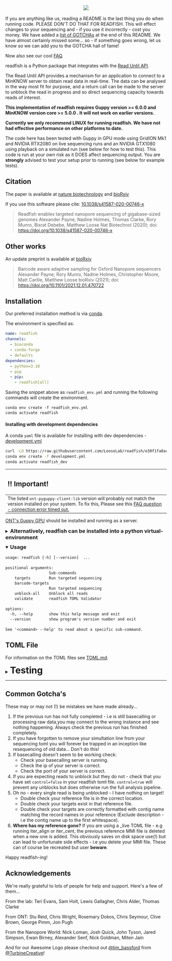 <p align="center">
  <img src="https://github.com/LooseLab/readfish/raw/dev_staging/examples/images/readfish_logo.jpg">
</p>

If you are anything like us, reading a README is the last thing you do when running code.
PLEASE DON'T DO THAT FOR READFISH. This will effect changes to your sequencing and -
if you use it incorrectly - cost you money. We have added a [list of GOTCHAs](#common-gotchas)
at the end of this README. We have almost certainly missed some... so - if something goes
wrong, let us know so we can add you to the GOTCHA hall of fame!

Now also see our cool [FAQ](docs/FAQ.md).

readfish is a Python package that integrates with the
[Read Until API](https://github.com/nanoporetech/read_until_api).

The Read Until API provides a mechanism for an application to connect to a
MinKNOW server to obtain read data in real-time. The data can be analysed in the
way most fit for purpose, and a return call can be made to the server to unblock
the read in progress and so direct sequencing capacity towards reads of interest.


**This implementation of readfish requires Guppy version >= 6.0.0 and MinKNOW version core >= 5.0.0 . It will not work on earlier versions.**


**Currently we only recommend LINUX for running readfish. We have not had
effective performance on other platforms to date.**

The code here has been tested with Guppy in GPU mode using GridION Mk1 and
NVIDIA RTX2080 on live sequencing runs and an NVIDIA GTX1080 using playback
on a simulated run (see below for how to test this).
This code is run at your own risk as it DOES affect sequencing output. You
are **strongly** advised to test your setup prior to running (see below for
example tests).

<!-- begin-short -->

Citation
--------

The paper is available at [nature biotechnology](https://dx.doi.org/10.1038/s41587-020-00746-x)
and [bioRxiv](https://dx.doi.org/10.1101/2020.02.03.926956)

If you use this software please cite: [10.1038/s41587-020-00746-x](https://dx.doi.org/10.1038/s41587-020-00746-x)

> Readfish enables targeted nanopore sequencing of gigabase-sized genomes
> Alexander Payne, Nadine Holmes, Thomas Clarke, Rory Munro, Bisrat Debebe, Matthew Loose
> Nat Biotechnol (2020); doi: https://doi.org/10.1038/s41587-020-00746-x

Other works
-----------
An update preprint is available at [bioRxiv](https://www.biorxiv.org/content/10.1101/2021.12.01.470722v1)

> Barcode aware adaptive sampling for Oxford Nanopore sequencers
> Alexander Payne, Rory Munro, Nadine Holmes, Christopher Moore, Matt Carlile, Matthew Loose
> bioRxiv (2021); doi: https://doi.org/10.1101/2021.12.01.470722
>
Installation
------------

Our preferred installation method is via [conda](https://conda.io).

The environment is specified as:
```yaml
name: readfish
channels:
  - bioconda
  - conda-forge
  - defaults
dependencies:
  - python=3.10
  - pip
  - pip:
    - readfish[all]
```

Saving the snippet above as `readfish_env.yml` and running the following commands will create the environment.

```console
conda env create -f readfish_env.yml
conda activate readfish
```

#### Installing with development dependencies

A conda `yaml` file is available for installing with dev dependencies - [development.yml](https://github.com/LooseLab/readfish/blob/e30f1fa8ac7a37bb39e9d8b49251426fe1674c98/docs/development.yml)

```bash
curl -LO https://raw.githubusercontent.com/LooseLab/readfish/e30f1fa8ac7a37bb39e9d8b49251426fe1674c98/docs/development.yml?token=GHSAT0AAAAAACBZL42IS3QVM4ZGPPW4SHB6ZE67V6Q
conda env create -f development.yml
conda activate readfish_dev
```

| <h2>‼️ Important! </h2> |
|:---------------------------|
|  The listed `ont-pyguppy-client-lib` version will probably not match the version installed on your system. To fix this, Please see this [FAQ question - connection error timed out.](docs/FAQ.md#connection-error-timed_out-timeout-waiting-for-reply-to-request-load_config)      |


[ONT's Guppy GPU](https://community.nanoporetech.com/downloads) should be installed and running as a server.

<details style="margin-top: 10px">
<summary><h3 style="display: inline;" id="py-ve">Alternatively, readfish can be installed into a python virtual-environment</h3></summary>

```console
# Make a virtual environment
python3 -m venv readfish
. ./readfish/bin/activate
pip install --upgrade pip

# Install our readfish Software
pip install readfish[all]

# Install ont_pyguppy_client_lib that matches your guppy server version. E.G.
pip install ont_pyguppy_client_lib==6.3.8
```

</details>

<details style="margin-top: 10px" open>
<summary id="usage"><h3 style="display: inline;">Usage</h3></summary>

```console
usage: readfish [-h] [--version]  ...

positional arguments:
                   Sub-commands
    targets        Run targeted sequencing
    barcode-targets
                   Run targeted sequencing
    unblock-all    Unblock all reads
    validate       readfish TOML Validator

options:
  -h, --help       show this help message and exit
  --version        show program's version number and exit

See '<command> --help' to read about a specific sub-command.

```

</details>
<!-- end-short -->

TOML File
---------
For information on the TOML files see [TOML.md](docs/toml.md).
<details style="margin-top: 10px; margin-bottom: 10px"><summary id="testing"><h1 style="display: inline">Testing</h1></summary>
<!-- begin-test -->
To test readfish on your configuration we recommend first running a playback experiment to test unblock speed and then selection.

<!-- #### Configuring bulk FAST5 file Playback -->

<details style="margin-top: 10px"><summary id="configuring-bulk-fast5-file"><h3 style="display: inline;">Configuring bulk FAST5 file Playback</h3></summary>
1. Download an open access bulk FAST5 file from
[here](http://s3.amazonaws.com/nanopore-human-wgs/bulkfile/PLSP57501_20170308_FNFAF14035_MN16458_sequencing_run_NOTT_Hum_wh1rs2_60428.fast5).
This file is 21Gb so make sure you have sufficient space.

The following should all happen with a configuration (test) flow cell inserted into the target device.
A simulated device can also be created within MinKNOW, following these instructions

1. Stop `minknow`

    On Linux:
    ```console
    cd /opt/ont/minknow/bin
    sudo systemctl stop minknow
    ```
1. Start MinKNOW with a simulated device

    On Linux
    ```console
    sudo ./mk_manager_svc -c /opt/ont/minknow/conf --simulated-minion-devices=1 &
    ```

You _may_ need to add the host `127.0.0.1` in the MinKNOW UI.

To setup a simulation the sequencing configuration file that MinKNOW uses must be edited.
Steps:
1. [Download an open access bulk FAST5 file][bulk]. This file is 21Gb so make sure you have plenty of space. This file is a record of a sequencing run using R9.4.1 pores, is non-barcoded and the library was produced using DNA extracted from the NA12878 cell line.
1. Copy file to the `user_scripts` folder:

    On Mac if your MinKNOW output directory is the default:

    ```console
    mkdir -p /Library/MinKNOW/data/user_scripts/simulations
    cp /Applications/MinKNOW.app/Contents/Resources/conf/package/sequencing/sequencing_MIN106_DNA.toml /Library/MinKNOW/data/user_scripts/simulations/sequencing_MIN106_DNA_sim.toml
    ```

    On Linux:

    ```console
    sudo mkdir -p /opt/ont/minknow/conf/package/sequencing/simulations
    cp /opt/ont/minknow/conf/package/sequencing/sequencing_MIN106_DNA.toml /opt/ont/minknow/conf/package/sequencing/simulations/sequencing_MIN106_DNA_sim.toml
    ```

1. Edit the copied file to add the following line under the line that reads "`[custom_settings]`":
   ```text
    simulation = "/full/path/to/your_bulk.FAST5"
   ```
   Change the text between the quotes to point to your downloaded bulk FAST5 file.

    [bulk]: https://s3.amazonaws.com/nanopore-human-wgs/bulkfile/PLSP57501_20170308_FNFAF14035_MN16458_sequencing_run_NOTT_Hum_wh1rs2_60428.fast5
    [ONT]: https://nanoporetech.com

1. Optional, If running GUPPY in GPU mode, set the parameter `break_reads_after_seconds = 1.0`
to `break_reads_after_seconds = 0.4`. This results in a smaller read chunk. For R10.4 this is not required but can be tried. For adaptive sampling on PromethION, this should be left at 1 second.
1. In the MinKNOW GUI, right click on a sequencing position and select `Reload Scripts`.
Your version of MinKNOW will now playback the bulkfile rather than live sequencing.
1. Start a sequencing run as you would normally, selecting the corresponding flow
cell type to the edited script (here FLO-MIN106) as the flow cell type.
1. The run should start and immediately begin a mux scan. Let it run for around
five minutes after which your read length histogram should look as below:
    ![alt text](/_static/images/control.png "Control Image")
</details>

<details style="margin-top: 10px">
<summary id="testing-unblock-response"><h3 style="display: inline;">Testing unblock response</h3></summary>

Now we shall test unblocking by running `readfish unblock-all` which will simply eject
every single read on the flow cell.
1. To do this run:
    ```console
    readfish unblock-all --device <YOUR_DEVICE_ID> --experiment-name "Testing readfish Unblock All"
    ```
2. Leave the run for a further 5 minutes and observe the read length histogram.
If unblocks are happening correctly you will see something like the below:
    ![alt text](/_static/images/Unblock.png "Unblock Image")
A closeup of the unblock peak shows reads being unblocked quickly:
    ![alt text](/_static/images/Unblock_closeup.png "Closeup Unblock Image")

If you are happy with the unblock response, move on to testing base-calling.
</details>

<details style="margin-top: 10px">
<summary id="testing-basecalling-and-mapping"><h3 style="display: inline;">Testing base-calling and mapping</h3></summary>

To test selective sequencing you must have access to a
[guppy basecall server](https://community.nanoporetech.com/downloads/guppy/release_notes) (>=6.0.0)
and configure a TOML file.

1. First make a local copy of the example TOML file:
    ```console
    curl -O https://raw.githubusercontent.com/LooseLab/readfish/master/docs/_static/human_chr_selection.toml
    ```
1. Modify the `fn_idx_in` field in the file to be the full path to a [minimap2](https://github.com/lh3/minimap2) index of the human genome.

1. Modify the `targets` fields for each condition to reflect the naming convention used in your index. This is the sequence name only, up to but not including any whitespace. Provided is chromosome 20 and 21 as named in the hg38 reference assembly.
e.g. `>chr1 human chromosome 1` would become `chr1`. If these names do not match, then target matching will fail.


    ```console
    readfish validate human_chr_selection.toml
    ```

    Errors with the configuration will be written to the terminal along with a text description of the conditions for the experiment as below.

    ```text
     2023-06-27 13:58:51,695 readfish /home/adoni5/mambaforge/envs/readfish_dev/bin/readfish validate docs/_static/human_chr_selection.toml
     2023-06-27 13:58:51,695 readfish check_plugins=False
     2023-06-27 13:58:51,695 readfish command='validate'
     2023-06-27 13:58:51,695 readfish log_file=None
     2023-06-27 13:58:51,695 readfish log_format='%(asctime)s %(name)s %(message)s'
     2023-06-27 13:58:51,695 readfish log_level='info'
     2023-06-27 13:58:51,695 readfish prom=False
     2023-06-27 13:58:51,695 readfish toml='docs/_static/human_chr_selection.toml'
     2023-06-27 13:58:51,695 readfish.validate eJxtUMtuwyAQvPMVEecKjJtKaaWeeu8PWBZa47WNwiuAo+TvC46aPvfEzM7O7kA6BcZglAlz1m5ObF5DuPZEeTfpefe6o6MDGUXD9kxIPLBW7ptmCEkuoCiBcYyYUtXpoF4459kGfjPhT6UoGXFYZ2n8ZqYVxDVlGQxcB1BHCSOErM/IphMlpLMQwvdrKi7XTE7q8SK1qx48QF549nxZLTgeccKITiFf5scDs1b/2pmxLNy0Ui3V26DK2jsWYKo7u4hzganviQOLdeSm2eStkG1LidV1enXHmlUQC5cvuCcZ4oy5vjv6/iabUm3DhKAPuzsW7Jn2JJVYBqWfprpndYPx6ljsV5P1H/ZTvMVO2QcZUaE+F/o+8m/P+RLzVDsheoU4blT5zB8UIR/8D6nI
     2023-06-27 13:58:51,700 readfish.validate Loaded TOML config without error
    ```
3. If your toml file validates then run the following command:
    ```console
    readfish targets --toml <PATH_TO_TOML> --device <YOUR_DEVICE_ID> --log-file test.log --experiment-name human_select_test
    ```
4. In the terminal window you should see messages reporting the speed of mapping of the form:
    ```text
    2023-06-27 14:10:09,405 readfish.targets 341R/0.31656s
    2023-06-27 14:10:09,838 readfish.targets 283R/0.34924s
    2023-06-27 14:10:10,251 readfish.targets 397R/0.36161s
    2023-06-27 14:10:10,633 readfish.targets 261R/0.34265s
    2023-06-27 14:10:11,048 readfish.targets 394R/0.35735s
    ```

    | :warning: WARNING          |
    |:---------------------------|
    |**Note: if these times are longer than the number of seconds specified in the break read chunk in the sequencing TOML, you will have performance issues. Contact us via github issues for support.**      |

</details>

<details style="margin-top: 10px">
<summary id="testing-expected-results-from-a-selection-experiment"><h3 style="display: inline;">Testing expected results from a selection experiment.</h3></summary>

 The only way to test readfish on a playback run is to look at changes in read length for rejected vs accepted reads. To do this:

 1. Start a fresh simulation run using the bulkfile provided above.
 2. Restart the readfish command (as above):
    ```console
    readfish targets --toml <PATH_TO_TOML> --device <YOUR_DEVICE_ID> --log-file test.log --experiment-name human_select_test
    ```
 3. Allow the run to proceed for at least 15 minutes (making sure you are writing out read data!).
 4. After 15 minutes it should look something like this:
        ![alt text](/_static/images/PlaybackRunUnblock.png "Playback Unblock Image")
Zoomed in on the unblocks:
        ![alt text](/_static/images/PlaybackRunUnblockCloseUp.png "Closeup Playback Unblock Image")


 </details>
 <!-- /Testing expected results from a selection experiment. -->
 </details>
<!-- /Tetsing -->
<!-- end-test -->

<hr size="2px"/>

Common Gotcha's
----
These may or may not (!) be mistakes we have made already...
1. If the previous run has not fully completed - i.e is still basecalling or processing raw data,you may connect to the wrong instance and see nothing happening. Always check the previous run has finished completely.
1. If you have forgotten to remove your simultation line from your sequencing toml you will forever be trapped in an inception like resequencing of old data... Don't do this!
1. If basecalling doesn't seem to be working check:
   - Check your basecalling server is running.
   - Check the ip of your server is correct.
   - Check the port of your server is correct.
1. If you are expecting reads to unblock but they do not - check that you have set `control=false` in your readfish toml file.  `control=true` will prevent any unblocks but does otherwise run the full analysis pipeline.
1. Oh no - every single read is being unblocked - I have nothing on target!
   - Double check your reference file is in the correct location.
   - Double check your targets exist in that reference file.
   - Double check your targets are correctly formatted with contig name matching the record names in your reference (Exclude description - i.e the contig name up to the first whitespace).
1. **Where has my reference gone?** If you are using a _live TOML file - e.g running iter_align or iter_cent, the previous reference MMI file is deleted when a new one is added. This obviously saves on disk space use(!) but can lead to unfortunate side effects - i.e you delete your MMI file. These can of course be recreated but user **beware**.

Happy readfish-ing!

<!-- begin-epilog -->

Acknowledgements
----

We're really grateful to lots of people for help and support. Here's a few of them...

From the lab:
Teri Evans, Sam Holt, Lewis Gallagher, Chris Alder, Thomas Clarke

From ONT:
Stu Reid, Chris Wright, Rosemary Dokos, Chris Seymour, Clive Brown, George Pimm, Jon Pugh

From the Nanopore World:
Nick Loman, Josh Quick, John Tyson, Jared Simpson, Ewan Birney, Alexander Senf, Nick Goldman, Miten Jain

And for our Awesome Logo please checkout out [@tim_bassford](https://twitter.com/tim_bassford) from [@TurbineCreative](https://twitter.com/TurbineCreative)!

<!-- end-epilog -->

[FAQ question on Guppy server versions]: docs/FAQ.md#connection-error-bad-reply-could-not-interpret-message-from-server-for-request-load-config-reply-invalid-protocol
